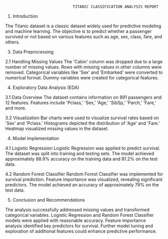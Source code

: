                                   TITANIC CLASSIFICATION ANALYSIS REPORT
1. Introduction
   
The Titanic dataset is a classic dataset widely used for predictive modeling and machine learning. The objective is to predict whether a passenger survived or not based on various features such as age, sex, class, fare, and others.

3. Data Preprocessing
   
2.1 Handling Missing Values
The 'Cabin' column was dropped due to a large number of missing values.
Rows with missing values in other columns were removed.
Categorical variables like 'Sex' and 'Embarked' were converted to numerical format.
Dummy variables were created for categorical features.

4. Exploratory Data Analysis (EDA)

   
3.1 Data Overview
The dataset contains information on 891 passengers and 12 features.
Features include 'Pclass,' 'Sex,' 'Age,' 'SibSp,' 'Parch,' 'Fare,' and more.

3.2 Visualization
Bar charts were used to visualize survival rates based on 'Sex' and 'Pclass.'
Histograms depicted the distribution of 'Age' and 'Fare.'
Heatmap visualized missing values in the dataset.

4. Model Implementation

   
4.1 Logistic Regression
Logistic Regression was applied to predict survival.
The dataset was split into training and testing sets.
The model achieved approximately 88.9% accuracy on the training data and 81.2% on the test data.


4.2 Random Forest Classifier
Random Forest Classifier was implemented for survival prediction.
Feature importance was visualized, revealing significant predictors.
The model achieved an accuracy of approximately 79% on the test data.


5. Conclusion and Recommendations

   
The analysis successfully addressed missing values and transformed categorical variables.
Logistic Regression and Random Forest Classifier models were applied with reasonable accuracy.
Feature importance analysis identified key predictors for survival.
Further model tuning and exploration of additional features could enhance predictive performance.
